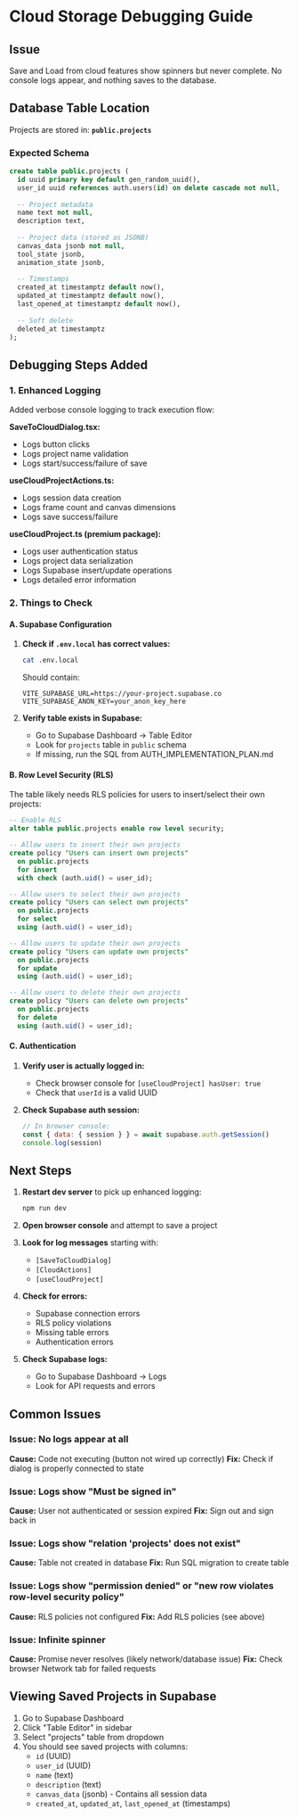 # Cloud Storage Debugging Guide

## Issue
Save and Load from cloud features show spinners but never complete. No console logs appear, and nothing saves to the database.

## Database Table Location
Projects are stored in: **`public.projects`**

### Expected Schema
```sql
create table public.projects (
  id uuid primary key default gen_random_uuid(),
  user_id uuid references auth.users(id) on delete cascade not null,
  
  -- Project metadata
  name text not null,
  description text,
  
  -- Project data (stored as JSONB)
  canvas_data jsonb not null,
  tool_state jsonb,
  animation_state jsonb,
  
  -- Timestamps
  created_at timestamptz default now(),
  updated_at timestamptz default now(),
  last_opened_at timestamptz default now(),
  
  -- Soft delete
  deleted_at timestamptz
);
```

## Debugging Steps Added

### 1. Enhanced Logging
Added verbose console logging to track execution flow:

**SaveToCloudDialog.tsx:**
- Logs button clicks
- Logs project name validation
- Logs start/success/failure of save

**useCloudProjectActions.ts:**
- Logs session data creation
- Logs frame count and canvas dimensions
- Logs save success/failure

**useCloudProject.ts (premium package):**
- Logs user authentication status
- Logs project data serialization
- Logs Supabase insert/update operations
- Logs detailed error information

### 2. Things to Check

#### A. Supabase Configuration
1. **Check if `.env.local` has correct values:**
   ```bash
   cat .env.local
   ```
   Should contain:
   ```
   VITE_SUPABASE_URL=https://your-project.supabase.co
   VITE_SUPABASE_ANON_KEY=your_anon_key_here
   ```

2. **Verify table exists in Supabase:**
   - Go to Supabase Dashboard → Table Editor
   - Look for `projects` table in `public` schema
   - If missing, run the SQL from AUTH_IMPLEMENTATION_PLAN.md

#### B. Row Level Security (RLS)
The table likely needs RLS policies for users to insert/select their own projects:

```sql
-- Enable RLS
alter table public.projects enable row level security;

-- Allow users to insert their own projects
create policy "Users can insert own projects"
  on public.projects
  for insert
  with check (auth.uid() = user_id);

-- Allow users to select their own projects
create policy "Users can select own projects"
  on public.projects
  for select
  using (auth.uid() = user_id);

-- Allow users to update their own projects
create policy "Users can update own projects"
  on public.projects
  for update
  using (auth.uid() = user_id);

-- Allow users to delete their own projects
create policy "Users can delete own projects"
  on public.projects
  for delete
  using (auth.uid() = user_id);
```

#### C. Authentication
1. **Verify user is actually logged in:**
   - Check browser console for `[useCloudProject] hasUser: true`
   - Check that `userId` is a valid UUID

2. **Check Supabase auth session:**
   ```javascript
   // In browser console:
   const { data: { session } } = await supabase.auth.getSession()
   console.log(session)
   ```

## Next Steps

1. **Restart dev server** to pick up enhanced logging:
   ```bash
   npm run dev
   ```

2. **Open browser console** and attempt to save a project

3. **Look for log messages** starting with:
   - `[SaveToCloudDialog]`
   - `[CloudActions]`
   - `[useCloudProject]`

4. **Check for errors:**
   - Supabase connection errors
   - RLS policy violations
   - Missing table errors
   - Authentication errors

5. **Check Supabase logs:**
   - Go to Supabase Dashboard → Logs
   - Look for API requests and errors

## Common Issues

### Issue: No logs appear at all
**Cause:** Code not executing (button not wired up correctly)
**Fix:** Check if dialog is properly connected to state

### Issue: Logs show "Must be signed in"
**Cause:** User not authenticated or session expired
**Fix:** Sign out and sign back in

### Issue: Logs show "relation 'projects' does not exist"
**Cause:** Table not created in database
**Fix:** Run SQL migration to create table

### Issue: Logs show "permission denied" or "new row violates row-level security policy"
**Cause:** RLS policies not configured
**Fix:** Add RLS policies (see above)

### Issue: Infinite spinner
**Cause:** Promise never resolves (likely network/database issue)
**Fix:** Check browser Network tab for failed requests

## Viewing Saved Projects in Supabase

1. Go to Supabase Dashboard
2. Click "Table Editor" in sidebar
3. Select "projects" table from dropdown
4. You should see saved projects with columns:
   - `id` (UUID)
   - `user_id` (UUID)
   - `name` (text)
   - `description` (text)
   - `canvas_data` (jsonb) - Contains all session data
   - `created_at`, `updated_at`, `last_opened_at` (timestamps)
